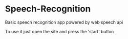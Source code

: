 # Speech-Recognition
Basic speech recognition app powered by web speech api

To use it just open the site and press the 'start' button

